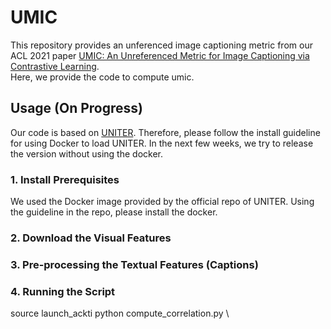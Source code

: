 # UMIC
This repository provides an unferenced image captioning metric from our ACL 2021 paper [UMIC: An Unreferenced Metric for Image Captioning via Contrastive Learning](https://aclanthology.org/2021.acl-short.29.pdf). <br> Here, we provide the code to compute umic.


<h2> Usage (On Progress) </h2>

Our code is based on [UNITER](https://github.com/ChenRocks/UNITER). Therefore, please follow the install guideline for using Docker to load UNITER.
In the next few weeks, we try to release the version without using the docker.

<h3> 1. Install Prerequisites </h3>
We used the Docker image provided by the official repo of UNITER. Using the guideline in the repo, please install the docker.

<h3> 2. Download the Visual Features </h3>

<h3> 3. Pre-processing the Textual Features (Captions) </h3>

<h3> 4. Running the Script </h3>
source launch_ackti
python compute_correlation.py \ <br>
